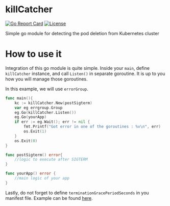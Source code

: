 # killCatcher

[![Go Report Card](https://goreportcard.com/badge/github.com/MiroslavRepka/killCatcher)](https://goreportcard.com/report/github.com/MiroslavRepka/killCatcher)
[![License](https://img.shields.io/badge/License-MIT-blue.svg)](https://opensource.org/licenses/MIT)


Simple go module for detecting the pod deletion from Kubernetes cluster

# How to use it

Integration of this go module is quite simple. Inside your `main`, define `killCatcher` instance, and call `Listen()` in separate goroutine. It is up to you how you will manage those goroutines. 

In this example, we will use `errorGroup`.

```go
func main(){
    kc := killCatcher.New(postSigterm)
    var eg errgroup.Group
    eg.Go(killCatcher.Listen())
    eg.Go(yourApp)
    if err := eg.Wait(); err != nil {
		fmt.Printf("Got error in one of the goroutines : %v\n", err)
		os.Exit(1)
	}
	os.Exit(0)
}

func postSigterm() error{
    //logic to execute after SIGTERM
}

func yourApp() error {
    //main logic of your app
}
```

Lastly, do not forget to define `terminationGracePeriodSeconds` in you manifest file. Example can be found [here](test/pod.yaml).